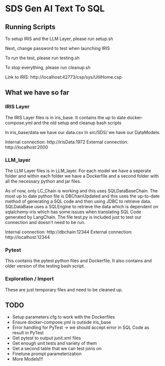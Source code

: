 # SDS Gen AI Text To SQL

## Running Scripts

To setup IRIS and the LLM Layer, please run setup.sh

Next, change password to test when launching IRIS 

To run the test, please run testing.sh 

To stop everything, please run cleanup.sh 

Link to IRIS: 
http://localhost:42773/csp/sys/UtilHome.csp


## What we have so far

### IRIS Layer
The IRIS Layer files is in iris_base. It contains the up to date docker-compose.yml and the old setup and cleanup bash scripts 

In iris_base/data we have our data.csv
In src/SDS/ we have our DataModels. 

Internal connection: http://irisData:1972
External connection: http://localhost:2000

### LLM_layer
The LLM Layer files is in LLM_layer. For each model we have a seperate folder and within each folder we have a Dockerfile and a second folder with all the necessary python and jar files. 

As of now, only LC_Chain is working and this uses SQLDataBaseChain. The most up to date python file is DBChainUpdated and this uses the up-to-date method of generating a SQL code and then using JDBC to retrieve data. SQLDataBase uses a SQLEngine to retrieve the data which is dependent on sqlalchemy-iris which has some issues when translating SQL Code generated by LangChain. The file test.py is included just to test our connection and doesn't need to be run. 

Internal connection: http://dbchain:12344
External connection: http://localhost:12344

### Pytest
This contains the pytest python files and Dockerfile. It also contains and older version of the testing bash script. 

### Exploration / Import

These are just temporary files and need to be cleaned up. 

## TODO
* Setup parameters.cfg to work with the Dockerfiles
* Ensure docker-compose.yml is outside iris_base
* Error handling for PyTest -> we should accept error in SQL Code as result in PyTest
* Get pytest to output junit.xml files 
* Get enough unit tests and variety of them
* Get a second table that we can test joins on 
* Finetune prompt parameterization 
* More Models!!!